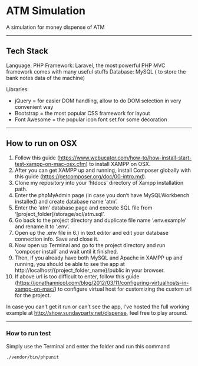 # ATM Simulation
A simulation for money dispense of ATM

___
## Tech Stack
Language: PHP
Framework: Laravel, the most powerful PHP MVC framework comes with many useful stuffs
Database: MySQL  ( to store the bank notes data of the machine)

Libraries:
- jQuery = for easier DOM handling, allow to do DOM selection in very convenient way
- Bootstrap = the most popular CSS framework for layout
- Font Awesome = the popular icon font set for some decoration

___
## How to run on OSX

1. Follow this guide (https://www.webucator.com/how-to/how-install-start-test-xampp-on-mac-osx.cfm) to install XAMPP on OSX.
2. After you can get XAMPP up and running, install Composer globally with this guide (https://getcomposer.org/doc/00-intro.md).
3. Clone my repository into your ‘htdocs’ directory of Xampp installation path.
4. Enter the phpMyAdmin page (in case you don’t have MySQLWorkbench installed) and create database name ‘atm’.
5. Enter the ‘atm’ database page and execute SQL file from ‘[project_folder]/storage/sql/atm.sql’.
6. Go back to the project directory and duplicate file name ‘.env.example’ and rename it to ‘.env’.
7. Open up the .env file in 6.) in text editor and edit your database connection info.  Save and close it.
8. Now open up Terminal and go to the project directory and run ‘composer install’ and wait until it finished.
9. Then, if you already have both MySQL and Apache in XAMPP up and running, you should be able to see the app at http://localhost/{project_folder_name}/public in your browser.
10. If above url is too difficult to enter, follow this guide (https://jonathannicol.com/blog/2012/03/11/configuring-virtualhosts-in-xampp-on-mac/) to configure virtual host for customizing the custom url for the project.

In case you can’t get it run or can’t see the app, I’ve hosted the full working example at http://show.sundayparty.net/dispense, feel free to play around.
___
### How to run test
Simply use the Terminal and enter the folder and run this command
```
./vendor/bin/phpunit
```
